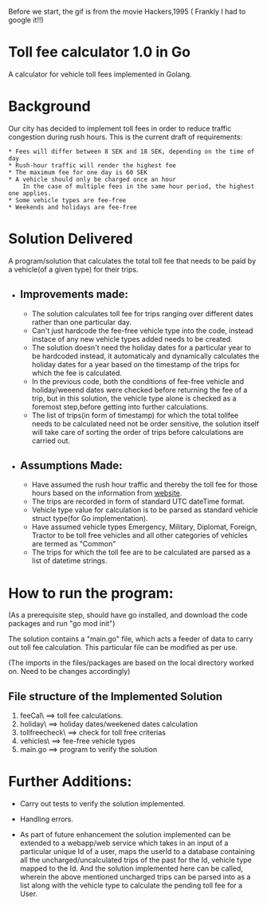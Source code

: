 Before we start, the gif is from the movie Hackers,1995 ( Frankly I had to google it!!)

# Toll fee calculator 1.0 in Go
A calculator for vehicle toll fees implemented in Golang.

# Background

Our city has decided to implement toll fees in order to reduce traffic congestion during rush hours. This is the current draft of requirements:

    * Fees will differ between 8 SEK and 18 SEK, depending on the time of day
    * Rush-hour traffic will render the highest fee
    * The maximum fee for one day is 60 SEK
    * A vehicle should only be charged once an hour
        In the case of multiple fees in the same hour period, the highest one applies.
    * Some vehicle types are fee-free
    * Weekends and holidays are fee-free

# Solution Delivered

A program/solution that calculates the total toll fee that needs to be paid by a vehicle(of a given type) for their trips.

+  ## Improvements made:

    * The solution calculates toll fee for trips ranging over different dates rather than one particular day. 
    * Can't just hardcode the fee-free vehicle type into the code, instead instace of any new vehicle types added needs to be created.
    * The solution doesn't need the holiday dates for a particular year to be hardcoded instead, it automaticaly and dynamically calculates the holiday dates for a year based on the timestamp of the trips for which the fee is calculated.
    * In the previous code, both the conditions of fee-free vehicle and holiday/weeend dates were checked before returning the fee of a trip, but in this solution, the vehicle type alone is checked as a foremost step,before getting into further calculations.
    * The list of trips(in form of timestamp) for which the total tollfee needs to be calculated need not be order sensitive, the solution itself will take care of sorting the order of trips before calculations are carried out.

+   ## Assumptions Made:

    * Have assumed the rush hour traffic and thereby the toll fee for those hours based on the information from [website](https://www.transportstyrelsen.se/en/road/road-tolls/Congestion-taxes-in-Stockholm-and-Goteborg/congestion-tax-in-gothenburg/hours-and-amounts-in-gothenburg/).
    * The trips are recorded in form of standard UTC dateTime format.
    * Vehicle type value for calculation is to be parsed as standard vehicle struct type(for Go implementation).
    * Have assumed vehicle types Emergency, Military, Diplomat, Foreign, Tractor to be toll free vehicles and all other categories of vehicles are termed as "Common"
    * The trips for which the toll fee are to be calculated are parsed as a list of datetime strings.

# How to run the program:

(As a prerequisite step, should have go installed, and download the code packages and run "go mod init")

The solution contains a "main.go" file, which acts a feeder of data to carry out toll fee calculation. This particular file can be modified as per use.

(The imports in the files/packages are based on the local directory worked on. Need to be changes accordingly)

## File structure of the Implemented Solution

1. feeCal\ ==> toll fee calculations.
2. holiday\ ==> holiday dates/weekened dates calculation
3. tollfreecheck\ ==> check for toll free criterias
4. vehicles\ ==> fee-free vehicle types
5. main.go ==> program to verify the solution

# Further Additions:

* Carry out tests to verify the solution implemented.

* Handling errors.

* As part of future enhancement the solution implemented can be extended to a webapp/web service which takes in an input of a particular unique Id of a user, maps the userId to a database containing all the uncharged/uncalculated trips of the past for the Id, vehicle type mapped to the Id. And the solution implemented here can be called, wherein the above mentioned uncharged trips can be parsed into as a list along with the vehicle type to calculate the pending toll fee for a User.

